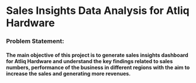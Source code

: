 # Sales Insights Data Analysis for Atliq Hardware

### Problem Statement:
#### The main objective of this project is to generate sales insights dashboard for Atliq Hardware and understand the key findings related to sales numbers, performance of the business in different regions with the aim to increase the sales and generating more revenues.

